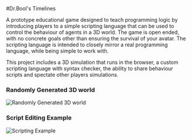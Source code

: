 #Dr.Bool's Timelines

A prototype educational game designed to teach programming logic by introducing players to a simple
scripting language that can be used to control the behaviour of agents in a 3D world. The game is open
ended, with no concrete goals other than ensuring the survival of your avatar. The scripting language
is intended to closely mirror a real programming language, while being simple to work with.

This project includes a 3D simulation that runs in the browser, a custom scripting language with syntax checker,
the ability to share behaviour scripts and spectate other players simulations.


### Randomly Generated 3D world
![Randomly Generated 3D world](http://i.imgur.com/Xe2IksZ.gif)

### Script Editing Example
![Scripting Example](http://i.imgur.com/MFdxYgZ.png)

